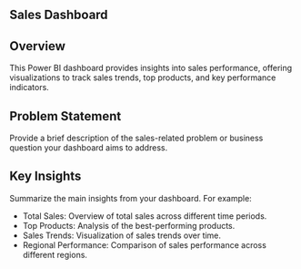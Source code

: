 ## Sales Dashboard
## Overview
This Power BI dashboard provides insights into sales performance, offering visualizations to track sales trends, top products, and key performance indicators.

## Problem Statement
Provide a brief description of the sales-related problem or business question your dashboard aims to address.

## Key Insights
Summarize the main insights from your dashboard. For example:

- Total Sales: Overview of total sales across different time periods.
- Top Products: Analysis of the best-performing products.
- Sales Trends: Visualization of sales trends over time.
- Regional Performance: Comparison of sales performance across different regions.
